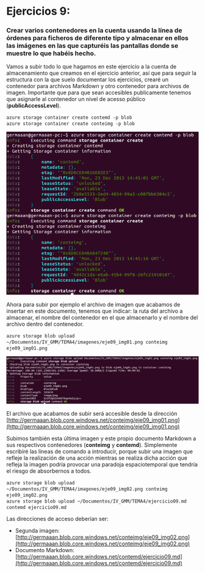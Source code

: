 # Ejercicios 9:
### Crear varios contenedores en la cuenta usando la línea de órdenes para ficheros de diferente tipo y almacenar en ellos las imágenes en las que capturéis las pantallas donde se muestre lo que habéis hecho.

Vamos a subir todo lo que hagamos en este ejercicio a la cuenta de almacenamiento que creamos en el ejercicio anterior, así que para seguir la estructura con la que suelo documentar los ejercicios, crearé un contenedor para archivos Markdown y otro contenedor para archivos de imagen. Importante que para que sean accesibles publicamente tenemos que asignarle al contenedor un nivel de acesso público (**publicAccessLevel**).

```
azure storage container create contemd -p blob
azure storage container create conteimg -p blob
```

![eje09_img01](imagenes/eje09_img01.png)

Ahora para subir por ejemplo el archivo de imagen que acabamos de insertar en este documento, tenemos que indicar: la ruta del archivo a almacenar, el nombre del contenedor en el que almacenarlo y el nombre del archivo dentro del contenedor.

```
azure storage blob upload ~/Documentos/IV_GMM/TEMA4/imagenes/eje09_img01.png conteimg eje09_img01.png
```

![eje09_img02](imagenes/eje09_img02.png)

El archivo que acabamos de subir será accesible desde la dirección [http://germaaan.blob.core.windows.net/conteimg/eje09_img01.png](http://germaaan.blob.core.windows.net/conteimg/eje09_img01.png)

Subimos también esta última imagen y este propio documento Markdown a sus respectivos contenedores (**conteimg** y **contemd**). Simplemente escribiré las líneas de comando a introducir, porque subir una imagen que refleje la realización de una acción mientras se realiza dicha acción que refleja la imagen podría provocar una paradoja espaciotemporal que tendría el riesgo de absorbernos a todos.

```
azure storage blob upload ~/Documentos/IV_GMM/TEMA4/imagenes/eje09_img02.png conteimg eje09_img02.png
azure storage blob upload ~/Documentos/IV_GMM/TEMA4/ejercicio09.md contemd ejercicio09.md
```

Las direcciones de acceso deberían ser:
* Segunda imagen: [http://germaaan.blob.core.windows.net/conteimg/eje09_img02.png](http://germaaan.blob.core.windows.net/conteimg/eje09_img02.png)
* Documento Markdown: [http://germaaan.blob.core.windows.net/contemd/ejercicio09.md](http://germaaan.blob.core.windows.net/contemd/ejercicio09.md)
